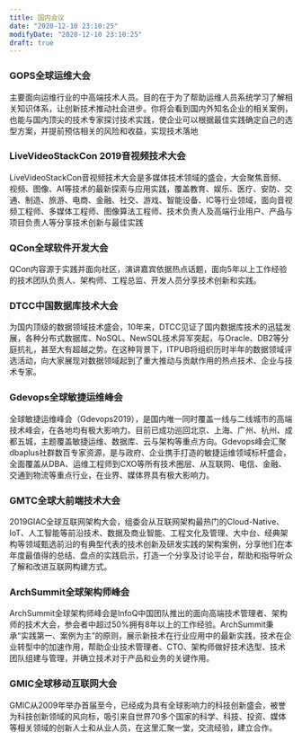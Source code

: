 ```yaml
---
title: 国内会议
date: "2020-12-10 23:10:25"
modifyDate: "2020-12-10 23:10:25"
draft: true
---
```

### GOPS全球运维大会

主要面向运维行业的中高端技术人员。目的在于为了帮助运维人员系统学习了解相关知识体系，让创新技术推动社会进步。你将会看到国内外知名企业的相关案例，也能与国内顶尖的技术专家探讨技术实践，使企业可以根据最佳实践确定自己的选型方案，并提前预估相关的风险和收益，实现技术落地

### LiveVideoStackCon 2019音视频技术大会

LiveVideoStackCon音视频技术大会是多媒体技术领域的盛会，大会聚焦音频、视频、图像、AI等技术的最新探索与应用实践，覆盖教育、娱乐、医疗、安防、交通、制造、旅游、电商、金融、社交、游戏、智能设备、IC等行业领域，面向音视频工程师、多媒体工程师、图像算法工程师、技术负责人及高端行业用户、产品与项目负责人等分享技术创新与最佳实践

### QCon全球软件开发大会

 QCon内容源于实践并面向社区，演讲嘉宾依据热点话题，面向5年以上工作经验的技术团队负责人、架构师、工程总监、开发人员分享技术创新和实践。

### DTCC中国数据库技术大会

为国内顶级的数据领域技术盛会，10年来，DTCC见证了国内数据库技术的迅猛发展，各种分布式数据库、NoSQL、NewSQL技术异军突起，与Oracle、DB2等分庭抗礼，甚至大有超越之势。在这种背景下，ITPUB将组织历时半年的数据领域评选活动，向大家展现对数据领域起到了重大推动与贡献作用的热点技术、企业与技术专家。

### Gdevops全球敏捷运维峰会

全球敏捷运维峰会（Gdevops2019），是国内唯一同时覆盖一线与二线城市的高端技术峰会，在各地均有极大影响力。目前已成功巡回北京、上海、广州、杭州、成都五城，主题覆盖敏捷运维、数据库、云与架构等重点方向。Gdevops峰会汇聚dbaplus社群数百专家资源，是与政府、企业携手打造的敏捷运维领域标杆盛会，全面覆盖从DBA、运维工程师到CXO等所有技术圈层、从互联网、电信、金融、交通到物流等重点行业，在业界、媒体界具有极大影响力。

### GMTC全球大前端技术大会

2019GIAC全球互联网架构大会，组委会从互联网架构最热门的Cloud-Native、IoT、人工智能等前沿技术、数据及商业智能、工程文化及管理、大中台、经典架构等领域甄选前沿的有典型代表的技术创新及研发实践的架构案例，分享他们在本年度最值得的总结、盘点的实践启示，打造一个分享及讨论平台，帮助和指导听众了解和改进互联网构建方式。

### ArchSummit全球架构师峰会

ArchSummit全球架构师峰会是InfoQ中国团队推出的面向高端技术管理者、架构师的技术大会，参会者中超过50%拥有8年以上的工作经验。ArchSummit秉承“实践第一、案例为主”的原则，展示新技术在行业应用中的最新实践，技术在企业转型中的加速作用，帮助企业技术管理者、CTO、架构师做好技术选型、技术团队组建与管理，并确立技术对于产品和业务的关键作用。

### GMIC全球移动互联网大会

GMIC从2009年举办首届至今，已经成为具有全球影响力的科技创新盛会，被誉为科技创新领域的风向标，吸引来自世界70多个国家的科学、科技、投资、媒体等相关领域的创新人士和从业人员，在这里汇聚一堂，交流经验，建立合作。
